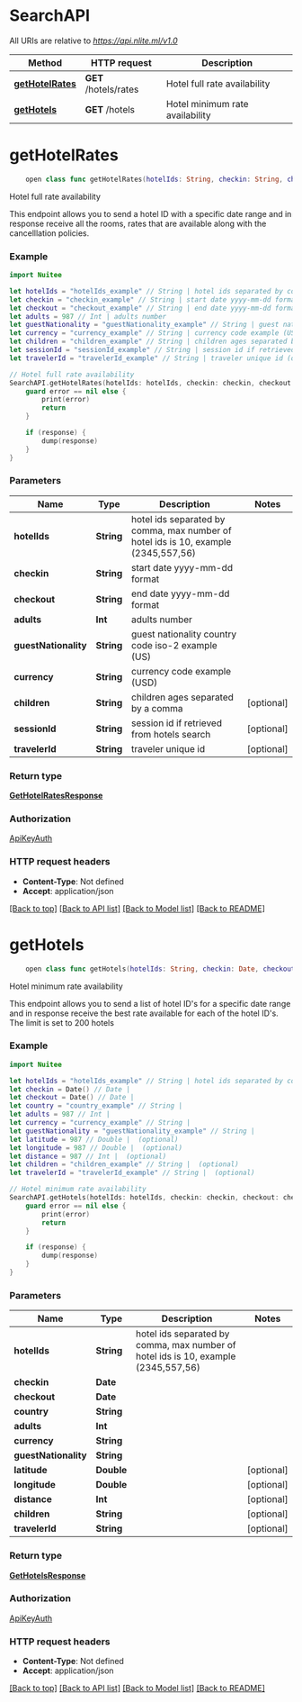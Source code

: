 # SearchAPI

All URIs are relative to *https://api.nlite.ml/v1.0*

Method | HTTP request | Description
------------- | ------------- | -------------
[**getHotelRates**](SearchAPI.md#gethotelrates) | **GET** /hotels/rates | Hotel full rate availability
[**getHotels**](SearchAPI.md#gethotels) | **GET** /hotels | Hotel minimum rate availability


# **getHotelRates**
```swift
    open class func getHotelRates(hotelIds: String, checkin: String, checkout: String, adults: Int, guestNationality: String, currency: String, children: String? = nil, sessionId: String? = nil, travelerId: String? = nil, completion: @escaping (_ data: GetHotelRatesResponse?, _ error: Error?) -> Void)
```

Hotel full rate availability

This endpoint allows you to send a hotel ID with a specific date range and in response receive all the rooms, rates that are available along with the cancelllation policies.

### Example
```swift
import Nuitee

let hotelIds = "hotelIds_example" // String | hotel ids separated by comma, max number of hotel ids is 10, example (2345,557,56)
let checkin = "checkin_example" // String | start date yyyy-mm-dd format
let checkout = "checkout_example" // String | end date yyyy-mm-dd format
let adults = 987 // Int | adults number
let guestNationality = "guestNationality_example" // String | guest nationality country code iso-2 example (US)
let currency = "currency_example" // String | currency code example (USD)
let children = "children_example" // String | children ages separated by a comma (optional)
let sessionId = "sessionId_example" // String | session id if retrieved from hotels search (optional)
let travelerId = "travelerId_example" // String | traveler unique id (optional)

// Hotel full rate availability
SearchAPI.getHotelRates(hotelIds: hotelIds, checkin: checkin, checkout: checkout, adults: adults, guestNationality: guestNationality, currency: currency, children: children, sessionId: sessionId, travelerId: travelerId) { (response, error) in
    guard error == nil else {
        print(error)
        return
    }

    if (response) {
        dump(response)
    }
}
```

### Parameters

Name | Type | Description  | Notes
------------- | ------------- | ------------- | -------------
 **hotelIds** | **String** | hotel ids separated by comma, max number of hotel ids is 10, example (2345,557,56) | 
 **checkin** | **String** | start date yyyy-mm-dd format | 
 **checkout** | **String** | end date yyyy-mm-dd format | 
 **adults** | **Int** | adults number | 
 **guestNationality** | **String** | guest nationality country code iso-2 example (US) | 
 **currency** | **String** | currency code example (USD) | 
 **children** | **String** | children ages separated by a comma | [optional] 
 **sessionId** | **String** | session id if retrieved from hotels search | [optional] 
 **travelerId** | **String** | traveler unique id | [optional] 

### Return type

[**GetHotelRatesResponse**](GetHotelRatesResponse.md)

### Authorization

[ApiKeyAuth](../README.md#ApiKeyAuth)

### HTTP request headers

 - **Content-Type**: Not defined
 - **Accept**: application/json

[[Back to top]](#) [[Back to API list]](../README.md#documentation-for-api-endpoints) [[Back to Model list]](../README.md#documentation-for-models) [[Back to README]](../README.md)

# **getHotels**
```swift
    open class func getHotels(hotelIds: String, checkin: Date, checkout: Date, country: String, adults: Int, currency: String, guestNationality: String, latitude: Double? = nil, longitude: Double? = nil, distance: Int? = nil, children: String? = nil, travelerId: String? = nil, completion: @escaping (_ data: GetHotelsResponse?, _ error: Error?) -> Void)
```

Hotel minimum rate availability

This endpoint allows you to send a list of hotel ID's for a specific date range and in response receive the best rate available for each of the hotel ID's. The limit is set to 200 hotels

### Example
```swift
import Nuitee

let hotelIds = "hotelIds_example" // String | hotel ids separated by comma, max number of hotel ids is 10, example (2345,557,56)
let checkin = Date() // Date | 
let checkout = Date() // Date | 
let country = "country_example" // String | 
let adults = 987 // Int | 
let currency = "currency_example" // String | 
let guestNationality = "guestNationality_example" // String | 
let latitude = 987 // Double |  (optional)
let longitude = 987 // Double |  (optional)
let distance = 987 // Int |  (optional)
let children = "children_example" // String |  (optional)
let travelerId = "travelerId_example" // String |  (optional)

// Hotel minimum rate availability
SearchAPI.getHotels(hotelIds: hotelIds, checkin: checkin, checkout: checkout, country: country, adults: adults, currency: currency, guestNationality: guestNationality, latitude: latitude, longitude: longitude, distance: distance, children: children, travelerId: travelerId) { (response, error) in
    guard error == nil else {
        print(error)
        return
    }

    if (response) {
        dump(response)
    }
}
```

### Parameters

Name | Type | Description  | Notes
------------- | ------------- | ------------- | -------------
 **hotelIds** | **String** | hotel ids separated by comma, max number of hotel ids is 10, example (2345,557,56) | 
 **checkin** | **Date** |  | 
 **checkout** | **Date** |  | 
 **country** | **String** |  | 
 **adults** | **Int** |  | 
 **currency** | **String** |  | 
 **guestNationality** | **String** |  | 
 **latitude** | **Double** |  | [optional] 
 **longitude** | **Double** |  | [optional] 
 **distance** | **Int** |  | [optional] 
 **children** | **String** |  | [optional] 
 **travelerId** | **String** |  | [optional] 

### Return type

[**GetHotelsResponse**](GetHotelsResponse.md)

### Authorization

[ApiKeyAuth](../README.md#ApiKeyAuth)

### HTTP request headers

 - **Content-Type**: Not defined
 - **Accept**: application/json

[[Back to top]](#) [[Back to API list]](../README.md#documentation-for-api-endpoints) [[Back to Model list]](../README.md#documentation-for-models) [[Back to README]](../README.md)

